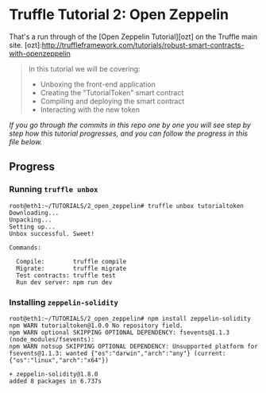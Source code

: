 # Truffle Tutorial 2: Open Zeppelin

That's a run through of the [Open Zeppelin Tutorial][ozt] on the Truffle main site.
[ozt]:http://truffleframework.com/tutorials/robust-smart-contracts-with-openzeppelin

> In this tutorial we will be covering:
> - Unboxing the front-end application
> - Creating the "TutorialToken" smart contract
> - Compiling and deploying the smart contract
> - Interacting with the new token


_If you go through the commits in this repo one by one you will see step by step how this
tutorial progresses, and you can follow the progress in this file below._


## Progress

### Running `truffle unbox`

    root@eth1:~/TUTORIALS/2_open_zeppelin# truffle unbox tutorialtoken
    Downloading...
    Unpacking...
    Setting up...
    Unbox successful. Sweet!

    Commands:

      Compile:        truffle compile
      Migrate:        truffle migrate
      Test contracts: truffle test
      Run dev server: npm run dev

### Installing `zeppelin-solidity`

    root@eth1:~/TUTORIALS/2_open_zeppelin# npm install zeppelin-solidity
    npm WARN tutorialtoken@1.0.0 No repository field.
    npm WARN optional SKIPPING OPTIONAL DEPENDENCY: fsevents@1.1.3 (node_modules/fsevents):
    npm WARN notsup SKIPPING OPTIONAL DEPENDENCY: Unsupported platform for fsevents@1.1.3: wanted {"os":"darwin","arch":"any"} (current: {"os":"linux","arch":"x64"})

    + zeppelin-solidity@1.8.0
    added 8 packages in 6.737s
